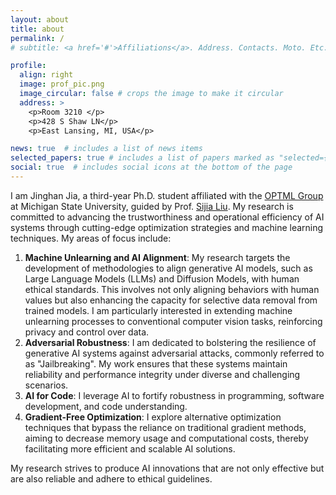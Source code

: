 ```yaml
---
layout: about
title: about
permalink: /
# subtitle: <a href='#'>Affiliations</a>. Address. Contacts. Moto. Etc.

profile:
  align: right
  image: prof_pic.png
  image_circular: false # crops the image to make it circular
  address: >
    <p>Room 3210 </p>
    <p>428 S Shaw LN</p>
    <p>East Lansing, MI, USA</p>

news: true  # includes a list of news items
selected_papers: true # includes a list of papers marked as "selected={true}"
social: true  # includes social icons at the bottom of the page
---
```


I am Jinghan Jia, a third-year Ph.D. student affiliated with the [OPTML Group](https://www.optml-group.com/) at Michigan State University, guided by Prof. [Sijia Liu](https://lsjxjtu.github.io/). My research is committed to advancing the trustworthiness and operational efficiency of AI systems through cutting-edge optimization strategies and machine learning techniques. My areas of focus include:

1. **Machine Unlearning and AI Alignment**: My research targets the development of methodologies to align generative AI models, such as Large Language Models (LLMs) and Diffusion Models, with human ethical standards. This involves not only aligning behaviors with human values but also enhancing the capacity for selective data removal from trained models. I am particularly interested in extending machine unlearning processes to conventional computer vision tasks, reinforcing privacy and control over data.
2. **Adversarial Robustness**: I am dedicated to bolstering the resilience of generative AI systems against adversarial attacks, commonly referred to as "Jailbreaking". My work ensures that these systems maintain reliability and performance integrity under diverse and challenging scenarios.
3. **AI for Code**: I leverage AI to fortify robustness in programming, software development, and code understanding.
4. **Gradient-Free Optimization**: I explore alternative optimization techniques that bypass the reliance on traditional gradient methods, aiming to decrease memory usage and computational costs, thereby facilitating more efficient and scalable AI solutions.

My research strives to produce AI innovations that are not only effective but are also reliable and adhere to ethical guidelines.